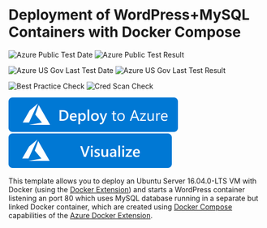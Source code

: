 # Deployment of WordPress+MySQL Containers with Docker Compose

![Azure Public Test Date](https://azurequickstartsservice.blob.core.windows.net/badges/docker-wordpress-mysql/PublicLastTestDate.svg)
![Azure Public Test Result](https://azurequickstartsservice.blob.core.windows.net/badges/docker-wordpress-mysql/PublicDeployment.svg)

![Azure US Gov Last Test Date](https://azurequickstartsservice.blob.core.windows.net/badges/docker-wordpress-mysql/FairfaxLastTestDate.svg)
![Azure US Gov Last Test Result](https://azurequickstartsservice.blob.core.windows.net/badges/docker-wordpress-mysql/FairfaxDeployment.svg)

![Best Practice Check](https://azurequickstartsservice.blob.core.windows.net/badges/docker-wordpress-mysql/BestPracticeResult.svg)
![Cred Scan Check](https://azurequickstartsservice.blob.core.windows.net/badges/docker-wordpress-mysql/CredScanResult.svg)

[![Deploy To Azure](https://raw.githubusercontent.com/Azure/azure-quickstart-templates/master/1-CONTRIBUTION-GUIDE/images/deploytoazure.svg?sanitize=true)]("https://portal.azure.com/#create/Microsoft.Template/uri/https%3A%2F%2Fraw.githubusercontent.com%2FAzure%2Fazure-quickstart-templates%2Fmaster%2Fdocker-wordpress-mysql%2Fazuredeploy.json")  [![Visualize](https://raw.githubusercontent.com/Azure/azure-quickstart-templates/master/1-CONTRIBUTION-GUIDE/images/visualizebutton.svg?sanitize=true)]("http://armviz.io/#/?load=https%3A%2F%2Fraw.githubusercontent.com%2FAzure%2Fazure-quickstart-templates%2Fmaster%2Fdocker-wordpress-mysql%2Fazuredeploy.json")
	

This template allows you to deploy an Ubuntu Server 16.04.0-LTS VM with Docker (using the [Docker Extension][ext])
and starts a WordPress container listening an port 80 which uses MySQL database running
in a separate but linked Docker container, which are created using [Docker Compose][compose]
capabilities of the [Azure Docker Extension][ext].

[ext]: https://github.com/Azure/azure-docker-extension
[compose]: https://docs.docker.com/compose



